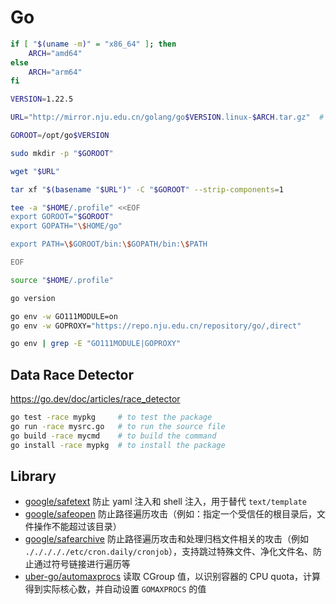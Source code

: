 # Go

```bash
if [ "$(uname -m)" = "x86_64" ]; then
    ARCH="amd64"
else
    ARCH="arm64"
fi

VERSION=1.22.5

URL="http://mirror.nju.edu.cn/golang/go$VERSION.linux-$ARCH.tar.gz"  # http://mirror.nju.edu.cn/golang/

GOROOT=/opt/go$VERSION

sudo mkdir -p "$GOROOT"

wget "$URL"

tar xf "$(basename "$URL")" -C "$GOROOT" --strip-components=1

tee -a "$HOME/.profile" <<EOF
export GOROOT="$GOROOT"
export GOPATH="\$HOME/go"

export PATH=\$GOROOT/bin:\$GOPATH/bin:\$PATH

EOF

source "$HOME/.profile"

go version

go env -w GO111MODULE=on
go env -w GOPROXY="https://repo.nju.edu.cn/repository/go/,direct"

go env | grep -E "GO111MODULE|GOPROXY"
```

## Data Race Detector

https://go.dev/doc/articles/race_detector

```bash
go test -race mypkg     # to test the package
go run -race mysrc.go   # to run the source file
go build -race mycmd    # to build the command
go install -race mypkg  # to install the package
```

## Library

* [google/safetext](https://github.com/google/safetext) 防止 yaml 注入和 shell 注入，用于替代 `text/template`
* [google/safeopen](https://github.com/google/safeopen) 防止路径遍历攻击（例如：指定一个受信任的根目录后，文件操作不能超过该目录）
* [google/safearchive](https://github.com/google/safearchive) 防止路径遍历攻击和处理归档文件相关的攻击（例如 `./././././etc/cron.daily/cronjob`），支持跳过特殊文件、净化文件名、防止通过符号链接进行遍历等
* [uber-go/automaxprocs](https://github.com/uber-go/automaxprocs) 读取 CGroup 值，以识别容器的 CPU quota，计算得到实际核心数，并自动设置 `GOMAXPROCS` 的值
